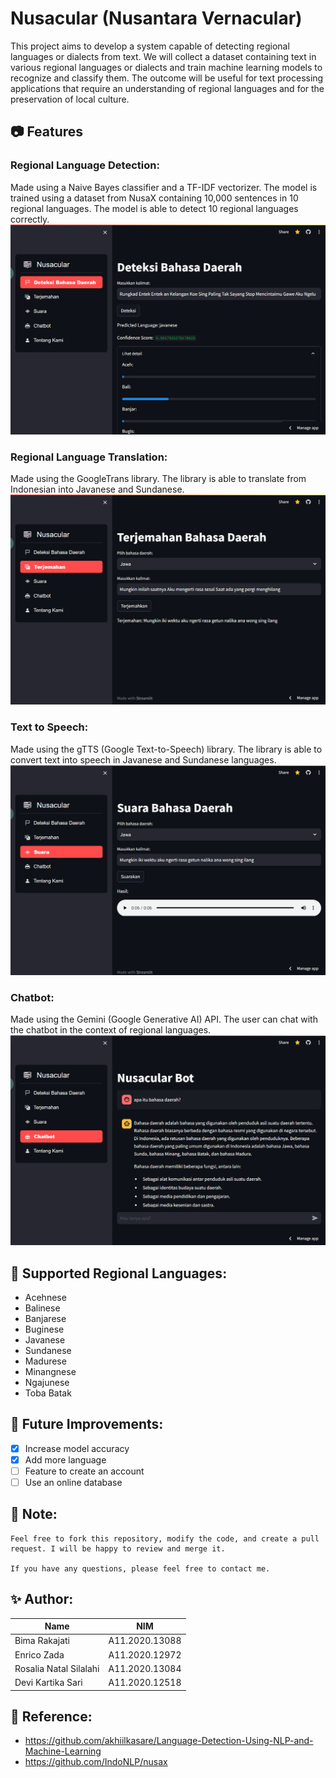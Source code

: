 # Nusacular (Nusantara Vernacular)
This project aims to develop a system capable of detecting regional languages or dialects from text. We will collect a dataset containing text in various regional languages or dialects and train machine learning models to recognize and classify them. The outcome will be useful for text processing applications that require an understanding of regional languages and for the preservation of local culture.

## 📷 Features
### Regional Language Detection:
Made using a Naive Bayes classifier and a TF-IDF vectorizer. The model is trained using a dataset from NusaX containing 10,000 sentences in 10 regional languages. The model is able to detect 10 regional languages correctly. 
![Web Interface](ss/detection.png)

### Regional Language Translation:
Made using the GoogleTrans library. The library is able to translate from Indonesian into Javanese and Sundanese.
![Web Interface](ss/translate.png)

### Text to Speech:
Made using the gTTS (Google Text-to-Speech) library. The library is able to convert text into speech in Javanese and Sundanese languages.
![Web Interface](ss/text2speech.png)

### Chatbot:
Made using the Gemini (Google Generative AI) API. The user can chat with the chatbot in the context of regional languages.
![Web Interface](ss/chatbot.png)

## 🎌 Supported Regional Languages:
- Acehnese
- Balinese
- Banjarese
- Buginese
- Javanese
- Sundanese
- Madurese
- Minangnese
- Ngajunese
- Toba Batak

## 🔮 Future Improvements:
- [x] Increase model accuracy
- [x] Add more language
- [ ] Feature to create an account
- [ ] Use an online database

## 📝 Note:
    Feel free to fork this repository, modify the code, and create a pull request. I will be happy to review and merge it.

    If you have any questions, please feel free to contact me.

## ✨ Author:
|             Name            |      NIM       |
| --------------------------- | -------------- |
| Bima Rakajati               | A11.2020.13088 |
| Enrico Zada                 | A11.2020.12972 |
| Rosalia Natal Silalahi      | A11.2020.13084 |
| Devi Kartika Sari           | A11.2020.12518 |

## 📙 Reference:
- https://github.com/akhiilkasare/Language-Detection-Using-NLP-and-Machine-Learning
- https://github.com/IndoNLP/nusax